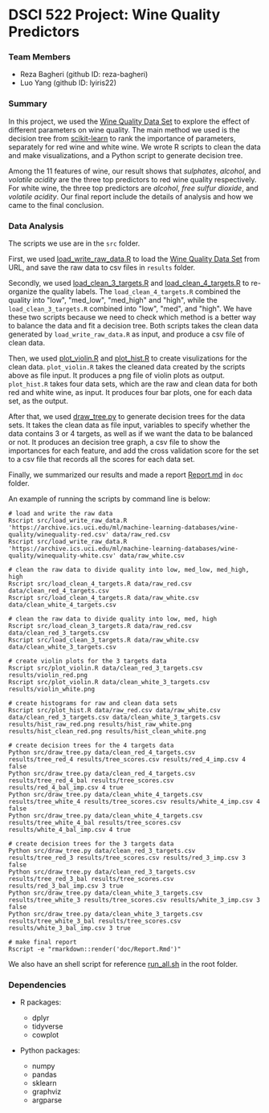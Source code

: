 # DSCI 522 Project: Wine Quality Predictors

### Team Members
- Reza Bagheri (github ID: reza-bagheri)
- Luo Yang (github ID: lyiris22)

### Summary

In this project, we used the [Wine Quality Data Set](https://archive.ics.uci.edu/ml/datasets/Wine+Quality) to explore the effect of different parameters on wine quality. The main method we used is the decision tree from [scikit-learn](https://scikit-learn.org/stable/modules/generated/sklearn.tree.DecisionTreeClassifier.html) to rank the importance of parameters, separately for red wine and white wine. We wrote R scripts to clean the data and make visualizations, and a Python script to generate decision tree.

Among the 11 features of wine, our result shows that *sulphates*, *alcohol*, and *volatile acidity* are the three top predictors to red wine quality respectively. For white wine, the three top predictors are *alcohol*, *free sulfur dioxide*, and	*volatile acidity*. Our final report include the details of analysis and how we came to the final conclusion.

### Data Analysis

The scripts we use are in the `src` folder.

First, we used [load_write_raw_data.R](https://github.com/UBC-MDS/DSCI_522_wine-quality-predictors/blob/master/src/load_write_raw_data.R) to load the [Wine Quality Data Set](https://archive.ics.uci.edu/ml/datasets/Wine+Quality) from URL, and save the raw data to csv files in `results` folder.

Secondly, we used [load_clean_3_targets.R](https://github.com/UBC-MDS/DSCI_522_wine-quality-predictors/blob/master/src/load_clean_3_targets.R) and [load_clean_4_targets.R](https://github.com/UBC-MDS/DSCI_522_wine-quality-predictors/blob/master/src/load_clean_4_targets.R) to re-organize the quality labels. The `load_clean_4_targets.R` combined the quality into "low", "med_low", "med_high" and "high", while the `load_clean_3_targets.R` combined into "low", "med", and "high". We have these two scripts because we need to check which method is a better way to balance the data and fit a decision tree. Both scripts takes the clean data generated by `load_write_raw_data.R` as input, and produce a csv file of clean data.

Then, we used [plot_violin.R](https://github.com/UBC-MDS/DSCI_522_wine-quality-predictors/blob/master/src/plot_violin.R) and [plot_hist.R](https://github.com/UBC-MDS/DSCI_522_wine-quality-predictors/blob/master/src/plot_hist.R) to create visulizations for the clean data. `plot_violin.R` takes the cleaned data created by the scripts above as file input. It produces a png file of violin plots as output. `plot_hist.R` takes four data sets, which are the raw and clean data for both red and white wine, as input. It produces four bar plots, one for each data set, as the output.

After that, we used [draw_tree.py](https://github.com/UBC-MDS/DSCI_522_wine-quality-predictors/blob/master/src/draw_tree.py) to generate decision trees for the data sets. It takes the clean data as file input, variables to specify whether the data contains 3 or 4 targets, as well as if we want the data to be balanced or not. It produces an decision tree graph, a csv file to show the importances for each feature, and add the cross validation score for the set to a csv file that records all the scores for each data set.

Finally, we summarized our results and made a report [Report.md](https://github.com/UBC-MDS/DSCI_522_wine-quality-predictors/blob/master/doc/Report.md) in `doc` folder.

An example of running the scripts by command line is below:

```
# load and write the raw data
Rscript src/load_write_raw_data.R 'https://archive.ics.uci.edu/ml/machine-learning-databases/wine-quality/winequality-red.csv' data/raw_red.csv
Rscript src/load_write_raw_data.R 'https://archive.ics.uci.edu/ml/machine-learning-databases/wine-quality/winequality-white.csv' data/raw_white.csv

# clean the raw data to divide quality into low, med_low, med_high, high
Rscript src/load_clean_4_targets.R data/raw_red.csv data/clean_red_4_targets.csv
Rscript src/load_clean_4_targets.R data/raw_white.csv data/clean_white_4_targets.csv

# clean the raw data to divide quality into low, med, high
Rscript src/load_clean_3_targets.R data/raw_red.csv data/clean_red_3_targets.csv
Rscript src/load_clean_3_targets.R data/raw_white.csv data/clean_white_3_targets.csv

# create violin plots for the 3 targets data
Rscript src/plot_violin.R data/clean_red_3_targets.csv results/violin_red.png
Rscript src/plot_violin.R data/clean_white_3_targets.csv results/violin_white.png

# create histograms for raw and clean data sets
Rscript src/plot_hist.R data/raw_red.csv data/raw_white.csv data/clean_red_3_targets.csv data/clean_white_3_targets.csv results/hist_raw_red.png results/hist_raw_white.png results/hist_clean_red.png results/hist_clean_white.png

# create decision trees for the 4 targets data
Python src/draw_tree.py data/clean_red_4_targets.csv results/tree_red_4 results/tree_scores.csv results/red_4_imp.csv 4 false
Python src/draw_tree.py data/clean_red_4_targets.csv results/tree_red_4_bal results/tree_scores.csv results/red_4_bal_imp.csv 4 true
Python src/draw_tree.py data/clean_white_4_targets.csv results/tree_white_4 results/tree_scores.csv results/white_4_imp.csv 4 false
Python src/draw_tree.py data/clean_white_4_targets.csv results/tree_white_4_bal results/tree_scores.csv results/white_4_bal_imp.csv 4 true

# create decision trees for the 3 targets data
Python src/draw_tree.py data/clean_red_3_targets.csv results/tree_red_3 results/tree_scores.csv results/red_3_imp.csv 3 false
Python src/draw_tree.py data/clean_red_3_targets.csv results/tree_red_3_bal results/tree_scores.csv results/red_3_bal_imp.csv 3 true
Python src/draw_tree.py data/clean_white_3_targets.csv results/tree_white_3 results/tree_scores.csv results/white_3_imp.csv 3 false
Python src/draw_tree.py data/clean_white_3_targets.csv results/tree_white_3_bal results/tree_scores.csv results/white_3_bal_imp.csv 3 true

# make final report
Rscript -e "rmarkdown::render('doc/Report.Rmd')"
```

We also have an shell script for reference [run_all.sh](https://github.com/UBC-MDS/DSCI_522_wine-quality-predictors/blob/master/run_all.sh) in the root folder.

### Dependencies

- R packages:
  - dplyr
  - tidyverse
  - cowplot

- Python packages:
  - numpy
  - pandas
  - sklearn
  - graphviz
  - argparse
